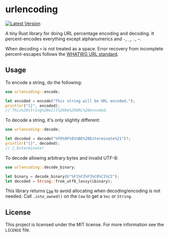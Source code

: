 # urlencoding

[![Latest Version](https://img.shields.io/crates/v/rs-urlencoding.svg)](https://lib.rs/crates/rs-urlencoding)

A tiny Rust library for doing URL percentage encoding and decoding. It percent-encodes everything except alphanumerics and `-`, `_`, `.`, `~`.

When decoding `+` is not treated as a space. Error recovery from incomplete percent-escapes follows the [WHATWG URL standard](https://url.spec.whatwg.org/).

## Usage

To encode a string, do the following:

```rust
use urlencoding::encode;

let encoded = encode("This string will be URL encoded.");
println!("{}", encoded);
// This%20string%20will%20be%20URL%20encoded.
```

To decode a string, it's only slightly different:

```rust
use urlencoding::decode;

let decoded = decode("%F0%9F%91%BE%20Exterminate%21")?;
println!("{}", decoded);
// 👾 Exterminate!
```

To decode allowing arbitrary bytes and invalid UTF-8:

```rust
use urlencoding::decode_binary;

let binary = decode_binary(b"%F1%F2%F3%C0%C1%C2");
let decoded = String::from_utf8_lossy(&binary);
```

This library returns [`Cow`](https://doc.rust-lang.org/stable/std/borrow/enum.Cow.html) to avoid allocating when decoding/encoding is not needed. Call `.into_owned()` on the `Cow` to get a `Vec` or `String`.

## License

This project is licensed under the MIT license. For more information see the `LICENSE` file.

